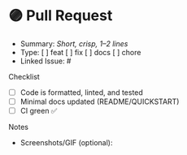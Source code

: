 # 🟣 Pull Request

- Summary: _Short, crisp, 1–2 lines_
- Type: [ ] feat [ ] fix [ ] docs [ ] chore
- Linked Issue: #

Checklist
- [ ] Code is formatted, linted, and tested
- [ ] Minimal docs updated (README/QUICKSTART)
- [ ] CI green ✅

Notes
- Screenshots/GIF (optional):
